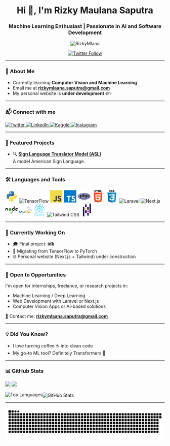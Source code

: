 <h1 align="center">Hi 👋, I'm Rizky Maulana Saputra</h1>
<h3 align="center">Machine Learning Enthusiast | Passionate in AI and Software Development</h3>

<p align="center">
  <img src="https://komarev.com/ghpvc/?username=RizkyMlana&label=Profile%20views&color=0e75b6&style=flat" alt="RizkyMlana" />
</p>

<p align="center">
  <a href="https://twitter.com/hanyainginuang" target="_blank">
    <img src="https://img.shields.io/twitter/follow/hanyainginuang?logo=twitter&style=for-the-badge" alt="Twitter Follow" />
  </a>
</p>

---

### 🌱 About Me

- Currently learning **Computer Vision and Machine Learning**
- Email me at **rizkymlaana.saputra@gmail.com**
- My personal website is **under development** 🌐✨

---

### 📬 Connect with me

<p align="left">
  <a href="https://twitter.com/hanyainginuang" target="_blank">
    <img src="https://raw.githubusercontent.com/rahuldkjain/github-profile-readme-generator/master/src/images/icons/Social/twitter.svg" alt="Twitter" width="30" height="30" />
  </a>
  <a href="https://linkedin.com/in/rizky-maulana-saputra" target="_blank">
    <img src="https://raw.githubusercontent.com/rahuldkjain/github-profile-readme-generator/master/src/images/icons/Social/linked-in-alt.svg" alt="LinkedIn" width="30" height="30" />
  </a>
  <a href="https://kaggle.com/miiaaww" target="_blank">
    <img src="https://raw.githubusercontent.com/rahuldkjain/github-profile-readme-generator/master/src/images/icons/Social/kaggle.svg" alt="Kaggle" width="30" height="30" />
  </a>
  <a href="https://instagram.com/rizkymlaana" target="_blank">
    <img src="https://raw.githubusercontent.com/rahuldkjain/github-profile-readme-generator/master/src/images/icons/Social/instagram.svg" alt="Instagram" width="30" height="30" />
  </a>
</p>

---

### 🧠 Featured Projects

- 🔍 [**Sign Language Translator Model (ASL)**](https://github.com/RizkyMlana/SignArgi-Model.git)  
  A model American Sign Language.


---

### 🛠️ Languages and Tools

<p align="left">
  <img src="https://raw.githubusercontent.com/devicons/devicon/master/icons/python/python-original.svg" alt="Python" width="40" height="40" />
  <img src="https://www.vectorlogo.zone/logos/tensorflow/tensorflow-icon.svg" alt="TensorFlow" width="40" height="40" />
  <img src="https://raw.githubusercontent.com/devicons/devicon/master/icons/javascript/javascript-original.svg" alt="JavaScript" width="40" height="40" />
  <img src="https://raw.githubusercontent.com/devicons/devicon/master/icons/typescript/typescript-original.svg" alt="TypeScript" width="40" height="40" />
  <img src="https://raw.githubusercontent.com/devicons/devicon/master/icons/php/php-original.svg" alt="PHP" width="40" height="40" />
  <img src="https://raw.githubusercontent.com/devicons/devicon/master/icons/html5/html5-original-wordmark.svg" alt="HTML" width="40" height="40" />
  <img src="https://raw.githubusercontent.com/devicons/devicon/master/icons/css3/css3-original-wordmark.svg" alt="CSS" width="40" height="40" />
  <img src="https://cdn.jsdelivr.net/gh/devicons/devicon/icons/laravel/laravel-original.svg" alt="Laravel" width="40" height="40" />
  <img src="https://cdn.worldvectorlogo.com/logos/nextjs-2.svg" alt="Next.js" width="40" height="40" />
  <img src="https://raw.githubusercontent.com/devicons/devicon/master/icons/nodejs/nodejs-original-wordmark.svg" alt="Node.js" width="40" height="40" />
  <img src="https://raw.githubusercontent.com/devicons/devicon/master/icons/mysql/mysql-original-wordmark.svg" alt="MySQL" width="40" height="40" />
  <img src="https://raw.githubusercontent.com/devicons/devicon/master/icons/react/react-original-wordmark.svg" alt="React" width="40" height="40" />
  <img src="https://www.vectorlogo.zone/logos/tailwindcss/tailwindcss-icon.svg" alt="Tailwind CSS" width="40" height="40" />
  <img src="https://raw.githubusercontent.com/devicons/devicon/2ae2a900d2f041da66e950e4d48052658d850630/icons/pandas/pandas-original.svg" alt="Pandas" width="40" height="40" />
</p>

---

### 🚧 Currently Working On

- 🎓 Final project: **idk**
- 🧠 Migrating from TensorFlow to PyTorch
- 🌐 Personal website (Next.js + Tailwind) under construction

---

### 💼 Open to Opportunities

I'm open for internships, freelance, or research projects in:
- Machine Learning / Deep Learning
- Web Development with Laravel or Next.js
- Computer Vision Apps or AI-based solutions

📩 Contact me: **rizkymlaana.saputra@gmail.com**

---

### 💡 Did You Know?

- I love turning coffee ☕ into clean code
- My go-to ML tool? Definitely Transformers 🤖

---

### 📊 GitHub Stats

<p align="left">
  <img src="https://img.shields.io/github/followers/RizkyMlana?label=Followers&style=social" />
  <img src="https://img.shields.io/github/stars/RizkyMlana?label=Stars&style=social" />
</p>

<p>
  <img align="left" src="https://github-readme-stats.vercel.app/api/top-langs/?username=RizkyMlana&layout=compact&theme=codeSTACKr" alt="Top Languages" />
</p>

<p>
  <img align="center" src="https://github-readme-stats.vercel.app/api?username=RizkyMlana&show_icons=true&theme=codeSTACKr" alt="GitHub Stats" />
</p>

---

<p align="center">
  <img src="https://raw.githubusercontent.com/RizkyMlana/RizkyMlana/output/snake.svg" alt="Snake animation" />
</p>
